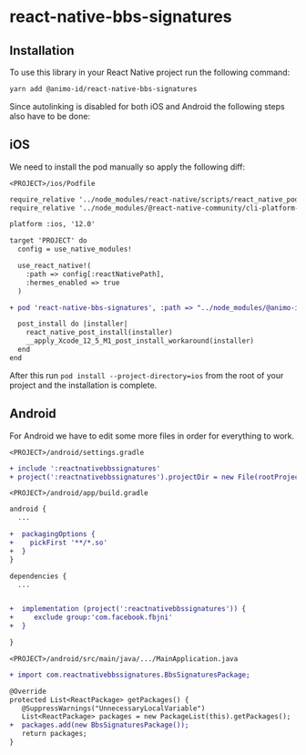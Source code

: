 # react-native-bbs-signatures

## Installation

To use this library in your React Native project run the following command:

```sh
yarn add @animo-id/react-native-bbs-signatures
```

Since autolinking is disabled for both iOS and Android the following steps also have to be done:

## iOS

We need to install the pod manually so apply the following diff:

`<PROJECT>/ios/Podfile`

```diff
require_relative '../node_modules/react-native/scripts/react_native_pods'
require_relative '../node_modules/@react-native-community/cli-platform-ios/native_modules'

platform :ios, '12.0'

target 'PROJECT' do
  config = use_native_modules!

  use_react_native!(
    :path => config[:reactNativePath],
    :hermes_enabled => true
  )

+ pod 'react-native-bbs-signatures', :path => "../node_modules/@animo-id/react-native-bbs-signatures"

  post_install do |installer|
    react_native_post_install(installer)
    __apply_Xcode_12_5_M1_post_install_workaround(installer)
  end
end
```

After this run `pod install --project-directory=ios` from the root of your project and the installation
is complete.

## Android

For Android we have to edit some more files in order for everything to work.

`<PROJECT>/android/settings.gradle`

```diff
+ include ':reactnativebbssignatures'
+ project(':reactnativebbssignatures').projectDir = new File(rootProject.projectDir, '../node_modules/@animo-id/react-native-bbs-signatures/android')
```

`<PROJECT>/android/app/build.gradle`

```diff
android {
  ...

+  packagingOptions {
+    pickFirst '**/*.so'
+  }
}

dependencies {
  ...


+  implementation (project(':reactnativebbssignatures')) {
+     exclude group:'com.facebook.fbjni'
+  }

}

```

`<PROJECT>/android/src/main/java/.../MainApplication.java`

```diff
+ import com.reactnativebbssignatures.BbsSignaturesPackage;

@Override
protected List<ReactPackage> getPackages() {
   @SuppressWarnings("UnnecessaryLocalVariable")
   List<ReactPackage> packages = new PackageList(this).getPackages();
+  packages.add(new BbsSignaturesPackage());
   return packages;
}

```
